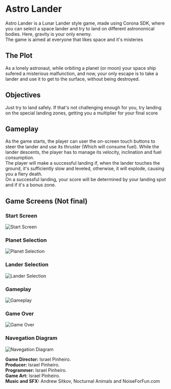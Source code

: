 # Astro Lander
Astro Lander is a Lunar Lander style game, made using Corona SDK, where you can select a space lander and try to land on different astronomical bodies. Here, gravity is your only enemy.  
The game is aimed at everyone that likes space and it's misteries

## The Plot
As a lonely astronaut, while orbiting a planet (or moon) your space ship sufered a misterious malfunction, and now, your only escape is to take a lander and use it to get to the surface, without being destroyed.

## Objectives
Just try to land safely.  If that's not challenging enough for you, try landing on the special landing zones, getting you a multiplier for your final score

## Gameplay
As the game starts, the player can user the on-screen touch buttons to steer the lander and use its thruster (Which will consume fuel).
While the lander descents, the player has to manage its velocity, inclination and fuel consumption.  
The player will make a successful landing if, when the lander touches the ground, it's sufficiently slow and leveled, otherwise, it will
explode, causing you a fiery death.  
On a successful landing, your score will be determined by your landing spot and if it's a bonus zone.

## Game Screens (Not final)
### Start Screen
![Start Screen](http://drive.google.com/uc?export=view&id=13F2Zsaw9apieOVWDwT-LPGVyVqIBq9QW)
### Planet Selection
![Planet Selection](http://drive.google.com/uc?export=view&id=1Zw3zBcyQ0c6-JV-k8EJWAZaiLvO6CNr0)
### Lander Selection
![Lander Selection](http://drive.google.com/uc?export=view&id=1xtzWgpRzvYDhUYAx9MbCyZzI6XPVxZBz)
### Gameplay
![Gameplay](http://drive.google.com/uc?export=view&id=1lBe-4j--oCCicnXJWOhcelvGnvQWd8Em)
### Game Over
![Game Over](http://drive.google.com/uc?export=view&id=1d50W0IsFHymLj8AF1Yoa0fzIHt6C4OFR)
### Navegation Diagram
![Navegation Diagram](http://drive.google.com/uc?export=view&id=1q241YvtiWU5UO77ps3ADvDII4EtUsIkB)

**Game Director:** Israel Pinheiro.  
**Producer:** Israel Pinheiro.  
**Programmer:** Israel Pinheiro.  
**Game Art:** Israel Pinheiro.  
**Music and SFX:** Andrew Sitkov, Nocturnal Animals and NoiseForFun.com
